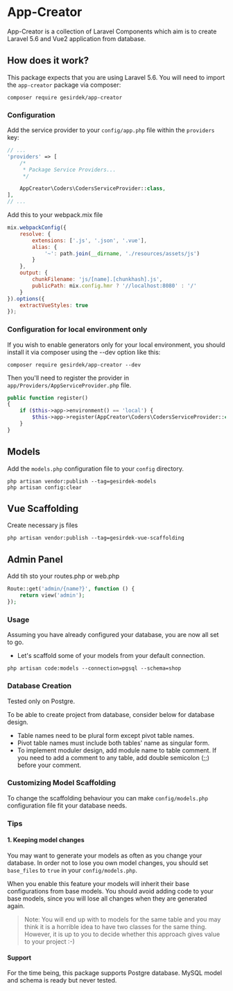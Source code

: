 # App-Creator

App-Creator is a collection of Laravel Components which aim is 
to create Laravel 5.6 and Vue2 application from database.

## How does it work?

This package expects that you are using Laravel 5.6.
You will need to import the `app-creator` package via composer:

```shell
composer require gesirdek/app-creator
```

### Configuration

Add the service provider to your `config/app.php` file within the `providers` key:

```php
// ...
'providers' => [
    /*
     * Package Service Providers...
     */

    AppCreator\Coders\CodersServiceProvider::class,
],
// ...
```

Add this to your webpack.mix file

```js
mix.webpackConfig({
    resolve: {
        extensions: ['.js', '.json', '.vue'],
        alias: {
            '~': path.join(__dirname, './resources/assets/js')
        }
    },
    output: {
        chunkFilename: 'js/[name].[chunkhash].js',
        publicPath: mix.config.hmr ? '//localhost:8080' : '/'
    }
}).options({
    extractVueStyles: true
});
```
 
### Configuration for local environment only

If you wish to enable generators only for your local environment, you should install it via composer using the --dev option like this:

```shell
composer require gesirdek/app-creator --dev
```

Then you'll need to register the provider in `app/Providers/AppServiceProvider.php` file.

```php
public function register()
{
    if ($this->app->environment() == 'local') {
        $this->app->register(AppCreator\Coders\CodersServiceProvider::class);
    }
}
```

## Models

Add the `models.php` configuration file to your `config` directory.

```shell
php artisan vendor:publish --tag=gesirdek-models
php artisan config:clear
```

## Vue Scaffolding

Create necessary js files
```shell
php artisan vendor:publish --tag=gesirdek-vue-scaffolding
```

## Admin Panel

Add tih sto your routes.php or web.php

```php
Route::get('admin/{name?}', function () {
    return view('admin');
});
```

### Usage

Assuming you have already configured your database, you are now all set to go.

- Let's scaffold some of your models from your default connection.

```shell
php artisan code:models --connection=pgsql --schema=shop
```

### Database Creation

Tested only on Postgre.

To be able to create project from database, consider below for database design.

- Table names need to be plural form except pivot table names.
- Pivot table names must include both tables' name as singular form.
- To implement moduler design, add module name to table comment. If you need to add a comment to any table, add double semicolon (;;) before your comment.

### Customizing Model Scaffolding

To change the scaffolding behaviour you can make `config/models.php` configuration file
fit your database needs. 

### Tips

#### 1. Keeping model changes

You may want to generate your models as often as you change your database. In order
not to lose you own model changes, you should set `base_files` to `true` in your `config/models.php`.

When you enable this feature your models will inherit their base configurations from
base models. You should avoid adding code to your base models, since you
will lose all changes when they are generated again.

> Note: You will end up with to models for the same table and you may think it is a horrible idea 
to have two classes for the same thing. However, it is up to you
to decide whether this approach gives value to your project :-)

#### Support

For the time being, this package supports Postgre database. MySQL model and schema is ready but never tested.

